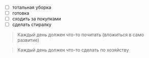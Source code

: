* [ ] тотальная уборка 
* [ ] готовка 
* [ ] сходить за покупками 
* [ ] сделать стиралку 

> Каждый день должен что-то почитать (вложиться в само развитие) 

>Каждый день должен что-то сделать по хозяйству 

